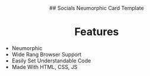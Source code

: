 <div align="center">
## Socials Neumorphic Card Template

# Features
</div>

- Neumorphic
- Wide Rang Browser Support
- Easily Set Understandable Code
- Made With HTML, CSS, JS